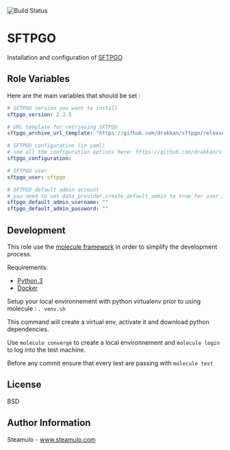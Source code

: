 ![Build Status](https://github.com/STEAMULO//steamulo.sftpgo/actions/workflows/test.yml/badge.svg?branch=master)

SFTPGO
=========

Installation and configuration of [SFTPGO](https://github.com/drakkan/sftpgo)

Role Variables
------------

Here are the main variables that should be set :

```yaml
# SFTPGO version you want to install
sftpgo_version: 2.3.5

# URL template for retrieving SFTPGO
sftpgo_archive_url_template: "https://github.com/drakkan/sftpgo/releases/download/v{{ sftpgo_version }}/sftpgo_v{{ sftpgo_version }}_{{ ansible_system | lower }}_x86_64.tar.xz"

# SFTPGO configuration (in yaml)
# see all the configuration options here: https://github.com/drakkan/sftpgo/blob/main/docs/full-configuration.md
sftpgo_configuration:

# SFTPGO user
sftpgo_user: sftpgo

# SFTPGO default admin account
# you need to set data_provider.create_default_admin to true for user initialization
sftpgo_default_admin_username: ""
sftpgo_default_admin_password: ""
```

Development
------------

This role use the [molecule framework](https://molecule.readthedocs.io/en/stable/) in order to simplify the development process.

Requirements:
* [Python 3](https://www.python.org/download)
* [Docker](https://docs.docker.com/get-docker/)

Setup your local environnement with python virtualenv prior to using molecule : `. venv.sh`

This command will create a virtual env, activate it and download python dependencies.

Use ```molecule converge``` to create a local environnement and ```molecule login``` to log into the test machine.

Before any commit ensure that every test are passing with ```molecule test```

License
------------

BSD

Author Information
------------

Steamulo - www.steamulo.com
